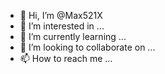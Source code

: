- 👋 Hi, I’m @Max521X
- 👀 I’m interested in ...
- 🌱 I’m currently learning ...
- 💞️ I’m looking to collaborate on ...
- 📫 How to reach me ...

<!---
Max521X/Max521X is a ✨ special ✨ repository because its `README.md` (this file) appears on your GitHub profile.
You can click the Preview link to take a look at your changes.
--->
